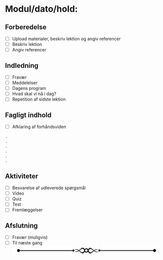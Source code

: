 # Modul/dato/hold:

## Forberedelse
- [ ] Upload materialer, beskriv lektion og angiv referencer
- [ ] Beskriv lektion
- [ ] Angiv referencer

## Indledning
- [ ] Fravær
- [ ] Meddelelser
- [ ] Dagens program
- [ ] Hvad skal vi nå i dag?
- [ ] Repetition af sidste lektion
## Fagligt indhold
- [ ] Afklaring af forhåndsviden
```
.
.
.
.
.
.
```
## Aktiviteter 
- [ ] Besvarelse af udleverede spørgsmål
- [ ] Video
- [ ] Quiz
- [ ] Test
- [ ] Fremlæggelser
## Afslutning
- [ ] Fravær (muligvis) 
- [ ] Til næste gang
![separator](separator.png)
